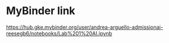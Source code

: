 # MyBinder link
https://hub.gke.mybinder.org/user/andrea-arguello-admissionai-reesegb6/notebooks/Lab%201%20AI.ipynb

